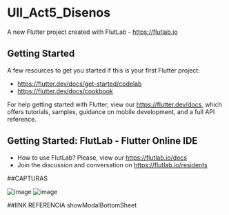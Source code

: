 # UII_Act5_Disenos

A new Flutter project created with FlutLab - https://flutlab.io

## Getting Started

A few resources to get you started if this is your first Flutter project:

- https://flutter.dev/docs/get-started/codelab
- https://flutter.dev/docs/cookbook

For help getting started with Flutter, view our
https://flutter.dev/docs, which offers tutorials,
samples, guidance on mobile development, and a full API reference.

## Getting Started: FlutLab - Flutter Online IDE

- How to use FlutLab? Please, view our https://flutlab.io/docs
- Join the discussion and conversation on https://flutlab.io/residents


##CAPTURAS

![image](https://github.com/SanchezB128/UII_Act5_Disenos/assets/143743573/5cf30c53-3bc9-4cab-affd-b2dcb8deb1bf)
![image](https://github.com/SanchezB128/UII_Act5_Disenos/assets/143743573/41affe11-aaa6-4776-8083-63320f80e5de)


##lINK REFERENCIA
showModalBottomSheet
